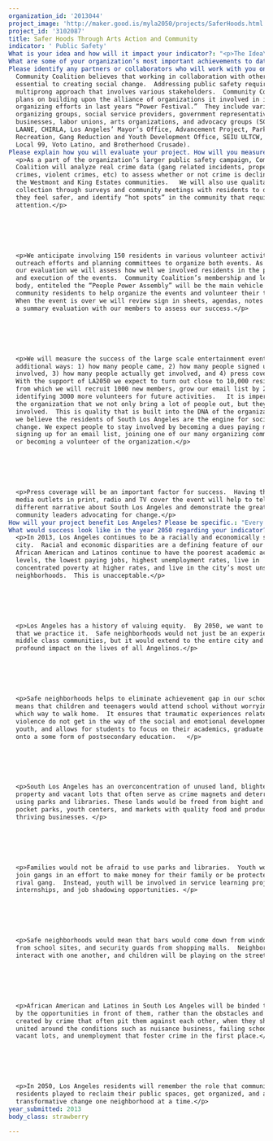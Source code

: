 ```yaml
---
organization_id: '2013044'
project_image: 'http://maker.good.is/myla2050/projects/SaferHoods.html'
project_id: '3102087'
title: Safer Hoods Through Arts Action and Community
indicator: ' Public Safety'
What is your idea and how will it impact your indicator?: "<p>The Idea\n\n\nWhile crime is at record lows, there are many communities with concentrated poverty that continue to face higher levels of crime higher than wealthier parts of our city. This disparity falls along race and class lines, undermining the promise of equality in our great city and threatening our future vitality.</p>\n\n\n\n\n\n<p>Our idea is simple.  In areas with concentrated poverty, transform public spaces, which are traditionally danger zones — such as parks and schools — into community nerve centers for developing leaders, addressing public safety, and creating transformative social change.   By organizing residents to reclaim public spaces, communities begin to transform their neighborhood, their relationships to each other, and are primed for increased civic engagement.</p>\n\n\n\n\n\n<p>Previous Success \n\n\nSince 2008, Community Coalition has employed this strategy in the King Estates neighborhood of South Los Angeles. Residents identified Martin Luther King Jr. Park and the adjacent public library as a hub for change.</p>\n\n\n\n\n\n<p>For many years, residents were afraid of using the park, and were concerned about the neighboring liquor store, recycling center, and blighted alley as a barrier to the usage of the park and library. Burglaries, assaults, theft, prostitution, and homicides were also of grave concern to the residents.</p>\n\n\n\n\n\n<p>Community Coalition recruited residents to develop solutions.  The community residents felt that to turn the violence and crime around in their neighborhood it would take an all hands on deck strategy.  As a result they pushed for various levers of change including: pressuring City officials to increase park programming, enforce its powers to stop nuisance activity at businesses (such as loitering, selling single servings of alcohol and cigarettes, allowing onsite drugdealing, etc.), and creating wrap around services and programs for young people at the park.</p>\n\n\n\n\n\n<p>The strategy worked. Today, crime is down, and since 2008, the City has invested close to $1 million in physical improvements on what was once an ignored community.  In addition, the City of Los Angeles now runs Summer Night Lights, a summer prevention program supporting youth.  According to LAPD crime data from 20082010 crimes significantly declined after 2008.   Property crimes declined 23% in 2009, and then an additional 7% in 2010.  Violent crimes were also a significant occurrence at the park in 2008 but reduced by 23% in 2009, and an additional 3% the following year.</p>\n\n\n\n\n\n<p>Our Proposal: Building Community through “Edutainment”</p> \n\n\n\n\n\n<p>These investments and changes were not accidental.  They came as the result of organized residents coming together to make a positive change in their community.  However, not enough people know about how it happened, or that they can get involved to sustain the changes.  With the support of LA2050 we plan on changing that.</p>\n\n\n\n\n\n<p>Last year Community Coalition organized a summer concert called the “South LA Power Festival” at King Park. Over 1000 residents attended this allday event to hear a dozen music acts and in the process Community Coalition successfully engaged hundreds of community members and provided education on the fall 2012 ballot initiatives.  The concert served as a community celebration of change and mechanism for greater resident involvement.</p>\n\n\n\n\n\n<p>This summer and fall, Community Coalition proposes to continue reclaiming public spaces by organizing a summer art walk and fall concert to: \n\n\n1)\tPromote activism as a vehicle for increasing public safety, and \n\n\n2)\tRecruit residents to participate in Community Coalition’s organizing activities to increase public safety.</p>\n\n\n\n\n\n<p>Community Coalition believes it can build community ownership, promote social connectivity, and bring public attention to successful community driven efforts by organizing mass based entertainment events that draw positive media attention and bring thousands of residents to the space.</p>\n\n\n\n\n\n<p>With the support of LA2050, we plan to build on our success in the King Estates neighborhood by expanding our “South LA Power Festival” — establishing it as a regular community function, and fortifying burgeoning community bonds.  Resources from LA2050 will allow us to more than quadruple the size of our event — bringing 10,000 South L.A. residents together for a day of empowerment, entertainment, and the opportunity to connect with community leaders who are helping to transform South L.A.</p>\n\n\n\n\n\n<p>Further, we plan to launch a new neighborhood organizing campaign in the Westmont neighborhood in South Los Angeles, utilizing the same tools we used to empower residents in King Estates. Resources from LA2050 will allow us to launch a South LA Art Walk in this community, helping to bring 1,000 residents together to build community bonds and get involved with Community Coalition public safety campaigns.</p>"
What are some of your organization’s most important achievements to date?: "<p>Community Coalition hopes to build on its major accomplishments from its 20year history to broaden the impact of its policies victories in the future. The most notable victories are in the arenas of public safety, child welfare and education:</p>\n\n\n\n\n\n<p>Public Safety\n\n\n*\tOne of the Coalition’s first campaigns “Rebuild South Central Without Liquor Stores” led to national recognition and implementation of the Coalition’s public health model, which uses nuisance abatement and land use policy to improve public safety. After the 1992 Civil Unrest, this campaign led to the prevention of the rebuilding of over 150 liquor stores that were destroyed. Following this success, Coalition members helped author the citywide Nuisance Abatement Ordinance that was passed in 2008 with support from City Councilwoman Jan Perry. </p>\n\n\n\n\n\n<p>Child Welfare\n\n\n*\tIn 2004, South LA relative caregivers helped Community Coalition along with Casey Family Programs, the nation’s largest provider of private foster care, secure and establish a kinshipcare support center in South LA, the first ever in the region to combine services with advocacy and community organizing. Community Coalition’s Relative Caregivers have been one of the first organized and politicized constituencies in the nation to advocate around kinshipcare policies and engage elected officials around providing relative caregivers public resources. Community Coalition has won significant and important victories over the years including reaching greater parity in the amount of monthly government payments compared to their foster care counterparts. </p>\n\n\n\n\n\n<p>Education\n\n\n*\tThe “Equal Access to College Prep” campaign achieved the landmark AG Resolution in 2005, mandating that AG college preparatory curriculum be made available in all schools in LAUSD. Coalition youth leaders recognized that the majority of South LA youth were not on track to graduate and were ineligible for college based on college prerequirements. In this fiveyear effort, the Coalition trained student leaders to engage with elected officials and decisionmakers. The Coalition also cofounded Communities for Educ</p>"
Please identify any partners or collaborators who will work with you on this project.: >-
  Community Coalition believes that working in collaboration with others is
  essential to creating social change.  Addressing public safety requires a
  multiprong approach that involves various stakeholders.  Community Coalition
  plans on building upon the alliance of organizations it involved in its
  organizing efforts in last years “Power Festival.”  They include various
  organizing groups, social service providers, government representatives,
  businesses, labor unions, arts organizations, and advocacy groups (SCOPE,
  LAANE, CHIRLA, Los Angeles’ Mayor’s Office, Advancement Project, Parks and
  Recreation, Gang Reduction and Youth Development Office, SEIU ULTCW, SEIU
  Local 99, Voto Latino, and Brotherhood Crusade).  
Please explain how you will evaluate your project. How will you measure success?: >-
  <p>As a part of the organization’s larger public safety campaign, Community
  Coalition will analyze real crime data (gang related incidents, property
  crimes, violent crimes, etc) to assess whether or not crime is declining in
  the Westmont and King Estates communities.   We will also use qualitative data
  collection through surveys and community meetings with residents to discuss if
  they feel safer, and identify “hot spots” in the community that require more
  attention.</p> 






  <p>We anticipate involving 150 residents in various volunteer activities,
  outreach efforts and planning committees to organize both events. As a part of
  our evaluation we will assess how well we involved residents in the planning
  and execution of the events.  Community Coalition’s membership and leadership
  body, entiteled the “People Power Assembly” will be the main vehicle for
  community residents to help organize the events and volunteer their time. 
  When the event is over we will review sign in sheets, agendas, notes and hold
  a summary evaluation with our members to assess our success.</p>






  <p>We will measure the success of the large scale entertainment events in four
  additional ways: 1) how many people came, 2) how many people signed up to get
  involved, 3) how many people actually get involved, and 4) press coverage.  
  With the support of LA2050 we expect to turn out close to 10,000 residents
  from which we will recruit 1000 new members, grow our email list by 2000, and
  identifying 3000 more volunteers for future activities.   It is imperative to
  the organization that we not only bring a lot of people out, but they stay
  involved.  This is quality that is built into the DNA of the organization as
  we believe the residents of South Los Angeles are the engine for social
  change. We expect people to stay involved by becoming a dues paying member,
  signing up for an email list, joining one of our many organizing committees,
  or becoming a volunteer of the organization.</p> 






  <p>Press coverage will be an important factor for success.  Having the major
  media outlets in print, radio and TV cover the event will help to tell a
  different narrative about South Los Angeles and demonstrate the great work of
  community leaders advocating for change.</p>
How will your project benefit Los Angeles? Please be specific.: "Every Angeleno, regardless of class, race, or zip code should have the opportunity to live in a safe neighborhood.  Ensuring that all people have access to safe parks, streets, and violencefree neighborhoods creates a more unified and stronger Los Angeles.  However, there are communities in our city that continue to suffer from violence and higher rates of crime.  With these racial and economic disparities, we are failing as a city to ensure everyone has an equal opportunity to reach their full potential.\n\n\n\n\n\nOrganizing mass based cultural events as a part of a larger community organizing strategy to address public safety benefits Los Angeles in several ways. \n\n\n\n\n\n1.\tEnsuring South Los Angeles has safe neighborhoods through prevention is good for everyone.  \n\n\nLos Angeles benefits from advancing policies and strategies that prevent crime, rather than deter through punishment in several ways.  Everyone benefits from having less people in prison and leading positive lives.  It saves taxpayers money and allows for greater use of resources on programs that Angelinos care about like parks and recreation, youth services, and education.\n\n\n\n\n\nBy advancing community driven solutions that create safer parks, schools and libraries, we not only increase public safety, but we also tackle equity and opportunity.  More students will graduate, more families will stay in the community, and more Angelinos will take advantage of the rich history, culture, and institutions South Los Angeles offers the city.\n\n\n\n\n\n2.\tLargescale cultural events in South Los Angeles promote civic engagement. \n\n\nJust as important as the change we create, is the way in which it is created. By believing in everyday people, developing their leadership, and creating opportunities for them to work together the best and most sustainable kind of neighborhood transformation is created.   Getting people involved in the solution is a critical component to sustaining it for the long term.  We seek to ensure that residents not only come to an event but also become involved in our public safety campaigns.  Typically, events are one time in nature, and benefit the community for its set time.  By making these events a part of an ongoing organizing strategy, it moves beyond a onetime event into something meaningful throughout the year.  \n\n\n\n\n\n3.\tBrings positive attention to communities labeled as dangerous\n\n\nMany communities throughout Los Angeles regularly hold entertainment events that bring thousands of residents together and help to establish a neighborhood identity, sense of pride, and build connections among attendees. Whether it’s the Sunset Strip Music Festival, or others, these events serve to put these communities on the map, and engender positive associations and good will. Unfortunately, South Los Angeles is at a deficit when it comes to these types of events.  Our events will build community ownership, promote social connectivity, and bring public attention to successful community driven efforts."
What would success look like in the year 2050 regarding your indicator?: >-
  <p>In 2013, Los Angeles continues to be a racially and economically segregated
  city.  Racial and economic disparities are a defining feature of our city.  
  African American and Latinos continue to have the poorest academic achievement
  levels, the lowest paying jobs, highest unemployment rates, live in
  concentrated poverty at higher rates, and live in the city’s most unsafe
  neighborhoods.  This is unacceptable.</p>






  <p>Los Angeles has a history of valuing equity.  By 2050, we want to ensure
  that we practice it.  Safe neighborhoods would not just be an experience of
  middle class communities, but it would extend to the entire city and have a
  profound impact on the lives of all Angelinos.</p>






  <p>Safe neighborhoods helps to eliminate achievement gap in our schools.  This
  means that children and teenagers would attend school without worrying about
  which way to walk home.  It ensures that traumatic experiences related to gun
  violence do not get in the way of the social and emotional development of our
  youth, and allows for students to focus on their academics, graduate and go
  onto a some form of postsecondary education.   </p>






  <p>South Los Angeles has an overconcentration of unused land, blighted
  property and vacant lots that often serve as crime magnets and deterrents from
  using parks and libraries. These lands would be freed from bight and become
  pocket parks, youth centers, and markets with quality food and produce, and
  thriving businesses. </p>






  <p>Families would not be afraid to use parks and libraries.  Youth would not
  join gangs in an effort to make money for their family or be protected from a
  rival gang.  Instead, youth will be involved in service learning projects,
  internships, and job shadowing opportunities. </p>






  <p>Safe neighborhoods would mean that bars would come down from windows, gates
  from school sites, and security guards from shopping malls.  Neighbors would
  interact with one another, and children will be playing on the streets.</p>






  <p>African American and Latinos in South Los Angeles will be binded together
  by the opportunities in front of them, rather than the obstacles and barriers
  created by crime that often pit them against each other, when they should be
  united around the conditions such as nuisance business, failing schools,
  vacant lots, and unemployment that foster crime in the first place.</p>






  <p>In 2050, Los Angeles residents will remember the role that community
  residents played to reclaim their public spaces, get organized, and advance
  transformative change one neighborhood at a time.</p>
year_submitted: 2013
body_class: strawberry

---
```

